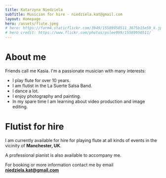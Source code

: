 ```yaml
---
title: Katarzyna Niedziela
subTitle: Musician for hire - niedziela.kat@gmail.com
layout: Homepage
hero: /assets/flute.jpeg
# hero: https://farm4.staticflickr.com/3949/15589950511_3675b15e59_k.jpg
# hero credit: https://www.flickr.com/photos/pslee999/15589950511/
---
```


# **About me**

Friends call me Kasia. I'm a passionate musician with many interests:
* I play flute for over 10 years.
* I am flutist in the La Suerte Salsa Band.
* I dance a lot.
* I enjoy photography and painting.
* In my spare time I am learning about video production and image editing.

# **Flutist for hire**

I am currently available for hire for playing flute at all kinds of events in the vicinity of **Manchester, UK**.

A professional pianist is also available to accompany me.

For booking or more information contact me by email **<niedziela.kat@gmail.com>**

